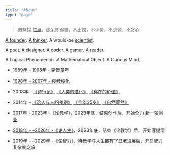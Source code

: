 ```yaml
---
title: "About"
type: "page"
---
```


> 煎熬换 [进展](/weeks)，虚荣即弱智，不比较，不评价，不逃避，不贪心

[A founder](../edu). [A thinker](../life). A would-be [scientist](../ai).

[A poet](../poems). [A designer](../design). [A coder](../cs). [A gamer](../games). [A reader](../books).

A Logical Phenomenon. A Mathematical Object. A Curious Mind. 

- [1989年 - 1998年 - 克音童年](../keyin)

- [1998年 - 2007年 - 绥棱绥化](../sui)

- 2008年 - [《诗行记》](../tripasapoet/) [《人类的进化》](../humanevolution/) [《存在的价值》](../valueofliving/)

- 2014年 - [《论人与人的差别》](../diff/) [《今年25岁》](../25/) [《自然而然》](../naturally/)

- [2017年 - 2023年 -《论教学》](../edu/)，2023年底，结束创作后，开始全力 [新一轮创业](../a23)

- [2018年 - ~2026年 -《论人生》](../life/)，2023年底，结束《论教学》后，开始写提纲

- [2019年 - ~2029年 -《论智力》](../ai/)，待教学与人生都有了显著进展后，开启智力复杂度之旅





